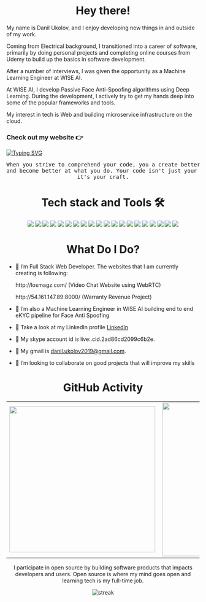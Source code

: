 <!-- ![other](./motiv.gif)
![visitors](https://visitor-badge-reloaded.herokuapp.com/badge?page_id=reactifyStudio&color=00cf00) -->
<h1 align="center"> Hey there! </h1>
<p align="left"> 
My name is Danil Ukolov, and I enjoy developing new things in and outside of my work.

Coming from Electrical background, I transitioned into a career of software, primarily by doing personal projects and completing online courses from Udemy to build up the basics in software development.

After a number of interviews, I was given the opportunity as a Machine Learning Engineer at WISE AI.

At WISE AI, I develop Passive Face Anti-Spoofing algorithms using Deep Learning. During the development, I actively try to get my hands deep into some of the popular frameworks and tools.
 
My interest in tech is Web and building microservice infrastructure on the cloud. 
</p>  

### Check out my website :point_right: 
<!--[![Typing SVG](https://readme-typing-svg.herokuapp.com?color=%2336BCF7&lines=Whenever+1024+%7C+Python+dev)](https://git.io/typing-svg) -->
[![Typing SVG](https://readme-typing-svg.herokuapp.com?color=%2336BCF7&lines=Contact+%7C+Me)](mailto:danil.ukolov2019@gmail.com) 

<pre align="center">
When you strive to comprehend your code, you a create better workflow 
and become better at what you do. Your code isn't just your job anymore,
it's your craft.
</pre>
<h1 align="center"> Tech stack and Tools 🛠️</h1>
<p align="center">
 <img src="https://img.shields.io/badge/javascript%20-%23323330.svg?&style=for-the-badge&logo=javascript&logoColor=%23F7DF1E"/>
 <img src="https://img.shields.io/badge/typescript%20-%23007ACC.svg?&style=for-the-badge&logo=typescript&logoColor=white"/>
 <img src="https://img.shields.io/badge/node.js%20-%2343853D.svg?&style=for-the-badge&logo=node.js&logoColor=white"/>
 <img src="https://img.shields.io/badge/react%20-%2320232a.svg?&style=for-the-badge&logo=react&logoColor=%2361DAFB"/>
 <img src="https://img.shields.io/badge/vue%20-%2320232a.svg?&style=for-the-badge&logo=vue&logoColor=%2361DAFB"/>
 <img src="https://img.shields.io/badge/angularjs%20-%23593d88.svg?&style=for-the-badge&logo=angularjs&logoColor=white"/>
 <img src="https://img.shields.io/badge/expressjs%20-%23404d59.svg?&style=for-the-badge&logo=expressjs&logoColor=white"/>
 <img src="https://img.shields.io/badge/python%20-%2314354C.svg?&style=for-the-badge&logo=python&logoColor=white"/>
 <img src="https://img.shields.io/badge/django%20-%23092E20.svg?&style=for-the-badge&logo=django&logoColor=white"/>
 <img src="https://img.shields.io/badge/php%20-%23E0234E.svg?&style=for-the-badge&logo=php&logoColor=white" />
 <img src="https://img.shields.io/badge/laravel%20-%23593d88.svg?&style=for-the-badge&logo=laravel&logoColor=white"/>
 <img src ="https://img.shields.io/badge/postgres-%23316192.svg?&style=for-the-badge&logo=postgresql&logoColor=white"/>
 <img src="https://img.shields.io/badge/Mysql%20-%23007ACC.svg?&style=for-the-badge&logo=Mysql&logoColor=white"/>
 <img src ="https://img.shields.io/badge/MongoDB-%234ea94b.svg?&style=for-the-badge&logo=mongodb&logoColor=white"/>
 <img src="https://img.shields.io/badge/DBArchitecture%20-%2338B2AC.svg?&style=for-the-badge&logo=architecture&logoColor=white"/>
 <img src="https://img.shields.io/badge/opencv%20-%2320232a.svg?&style=for-the-badge&logo=opencv&logoColor=%2361DAFB"/>
 <img src="https://img.shields.io/badge/Pandas%20-%23404d59.svg?&style=for-the-badge&logo=Pandas&logoColor=white"/>
 <img src="https://img.shields.io/badge/Tensorflow%20-%2314354C.svg?&style=for-the-badge&logo=Tensorflow&logoColor=white"/>
 <img src="https://img.shields.io/badge/Jupyter%20-%23092E20.svg?&style=for-the-badge&logo=Jupyter&logoColor=white"/>
 <img src="https://img.shields.io/badge/Docker%20-%23E0234E.svg?&style=for-the-badge&logo=Docker&logoColor=white" />
</p>


<h1 align="center"> What Do I Do? </h1>

 - 🤖 I’m Full Stack Web Developer. The websites that I am currently creating is following:
      <p>http://losmagz.com/        (Video Chat Website using WebRTC)</p>
      <p>http://54.161.147.89:8000/ (Warranty Revenue Project)</p>
 - 🤖 I’m also a Machine Learning Engineer in WISE AI building end to end eKYC pipeline for Face Anti Spoofing

 <!--- 📄 Take a look at my LinkedIn profile [LinkedIn](https://www.linkedin.com/in/premstrk/)-->
 - 📄 Take a look at my LinkedIn profile [LinkedIn](https://www.linkedin.com/in/danil-ukolov-a24863227/)
 
 - 📄 My skype account id is live:.cid.2ad86cd2099c6b2e.

 - 📄 My gmail is danil.ukolov2019@gmail.com.
 

 - 👋 I’m looking to collaborate on good projects that will improve my skills 
</p>
<h1 align="center"> GitHub Activity </h1>
  <table align="center">
  <tr>
      <td><img width="380px" align="left" src="https://github-readme-stats.vercel.app/api?username=Whenever-1024&show_icons=true&theme=synthwave"/></td>
      <td><img width="400px" align="left" src="https://github-readme-stats.vercel.app/api/top-langs/?username=Whenever-1024&hide=css,html&count_private=true&theme=synthwave&layout=compact"/></td>      
  </tr>   
</table>

<p align="center">
I participate in open source by building software products that impacts developers and users.
Open source is where my mind goes open and learning tech is my full-time job. 
  <!--<img align="right" height="270px" width="350" src="./comp.gif" />-->
 </p>
<p align="center">
  <img src="https://github-readme-streak-stats.herokuapp.com?user=FelixDaudi&theme=react&ring=2BDD18&fire=DD2727&currStreakLabel=DD4D5E&sideLabels=DD636E" alt="streak" />
</p>
